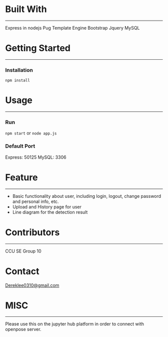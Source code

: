 # Built With
---
Express in nodejs
Pug Template Engine
Bootstrap
Jquery
MySQL

# Getting Started
---
### Installation
```npm install```
# Usage
---
### Run
```npm start``` or ```node app.js```
### Default Port
Express: 50125
MySQL: 3306
# Feature
---
* Basic functionality about user, including login, logout, change password and personal info, etc.
* Upload and History page for user
* Line diagram for the detection result

# Contributors
---
CCU SE Group 10

# Contact
Dereklee0310@gmail.com

# MISC
---
Please use this on the jupyter hub platform in order to connect with openpose server.
